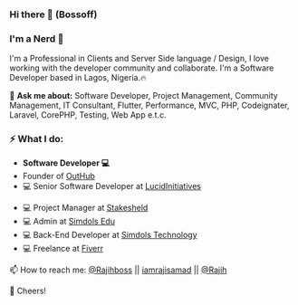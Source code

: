 ### Hi there 👋 (Bossoff)

<!--
**bossoff/bossoff** is a ✨ _special_ ✨ repository because its `README.md` (this file) appears on your GitHub profile.-->
### I'm a Nerd 🤖


I'm a Professional in Clients and Server Side language / Design, I love working with the developer community and collaborate. I'm a Software Developer based in Lagos, Nigeria.🔥

💬 <b>Ask me about:</b> Software Developer, Project Management, Community Management, IT Consultant, Flutter, Performance, MVC, PHP, Codeignater, Laravel, CorePHP, Testing, Web App e.t.c.

 <h3>⚡️ What I do:</h3>
 
- <b>Software Developer 💻</b>
- Founder of <a href="">OutHub</a>
- 💻 Senior Software Developer at <a href="http://lucidinitiatives.com/">LucidInitiatives</a>
<!--- 💻 C.T.O at <a href="https://eazymobile.net/">Eazymobile</a>
- 💻 C.T.O at <a href="https://ogdams.com/">Ogdams</a>
- 💻 C.T.O at <a href="https://www.modelc.com.ng/">Modelc</a>-->
- 💻 Project Manager at <a href="">Stakesheld</a>
- 💻 Admin at <a href="http://edu.simdols.com/">Simdols Edu</a>
- 💻 Back-End Developer at <a href="http://simdols.com/">Simdols Technology</a>
- 💻 Freelance at <a href="https://fiverr.com/bossoff/">Fiverr</a>
<!--
- 🌱 I’m currently learning ...
- 👯 I’m looking to collaborate on ...
- 🤔 I’m looking for help with ...
- 💬 Ask me about ...
- 📫 How to reach me: ...
- 😄 Pronouns: ...
- ⚡ Fun fact: ...
📚 School: Kwara State Polytechnic Ilorin (MBA)
-->
📫 How to reach me: <a href="https://twitter.com/rajihboss">@Rajihboss</a> || <a href="https://rajisamad.com">iamrajisamad</a> || <a href="https://facebook.com/kvngraji.samad">@Rajih</a>

🥂 Cheers!
